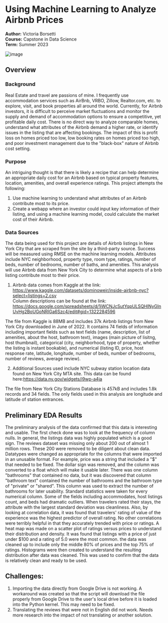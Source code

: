 # Using Machine Learning to Analyze Airbnb Prices

**Author:** Victoria Borsetti \
**Course:** Capstone in Data Science \
**Term:** Summer 2023

![image](https://github.com/vicotriangle/victoria_data606/assets/135077759/acff7126-38cb-4d52-b7af-68f4a96e62e7)

## Overview

### Background
Real Estate and travel are passions of mine. I frequently use accommodation services such as AirBnb, VRBO, Zillow, Realtor.com, etc. to explore, visit, and book properties all around the world. Currently, for Airbnb investors, it is difficult to perceive market fluctuations and monitor the supply and demand of accommodation options to ensure a competitive, yet profitable daily cost. There is no direct way to analyze comparable homes, understand what attributes of the Airbnb demand a higher rate, or identify issues in the listing that are affecting bookings. The impact of this is profit loss on homes priced too low, low booking rates on homes priced too high, and poor investment management due to the "black-box" nature of Airbnb cost setting.

### Purpose
An intriguing thought is that there is likely a recipe that can help determine an appropriate daily cost for an Airbnb based on typical property features, location, amenities, and overall experience ratings. This project attempts the following:
1. Use machine learning to understand what attributes of an Airbnb contribute most to its price.
2. Create a webapp where an investor could input key information of their listing, and using a machine learning model, could calculate the market cost of their Airbnb.

### Data Sources
The data being used for this project are details of Airbnb listings in New York City that are scraped from the site by a third-party source. Success will be measured using RMSE on the machine learning models. Attributes include NYC neighborhood, property type, room type, ratings, number of beds, number of bedrooms, number of baths, and amenities.
This analysis will use Airbnb data from New York City to determine what aspects of a bnb listing contribute most to their price.

1. Airbnb data comes from Kaggle at the link: https://www.kaggle.com/datasets/dominoweir/inside-airbnb-nyc?select=listings+2.csv  
Column descriptions can be found at the link: https://docs.google.com/spreadsheets/d/1iWCNJcSutYqpULSQHlNyGInUvHg2BoUGoNRIGa6Szc4/edit#gid=1322284596

The file from Kaggle is 88MB and includes 37k Airbnb listings from New York City downloaded in June of 2022. It contains 74 fields of information including important fields such as text fields (name, description, list of amenities, about the host, bathroom text), images (main picture of lisitng, host thumbnail), categorical (city, neighborhood, type of property, whether the listing is instant bookable), and numerical (listing ID, price, host response rate, latitude, longitude, number of beds, number of bedrooms, number of reviews, average review).

2. Additional Sources used include NYC subway station location data found on New York City MTA site. This data can be found here:https://data.ny.gov/widgets/i9wp-a4ja

The file from New York City Stations Database is 457kB and includes 1.8k records and 34 fields. The only fields used in this analysis are longitude and latitude of station entrances.





## Preliminary EDA Results
The preliminary analysis of the data confirmed that this data is interesting and usable. The first check done was to look at the frequency of column nulls. In general, the listings data was highly populated which is a good sign. The reviews dataset was missing only about 200 out of almost 1 million rows. These 200 were removed to be diligent about clean data. Datatypes were changed as appropriate for the columns that were imported in an unusable format. For example, price was a string that included a "$" that needed to be fixed. The dollar sign was removed, and the column was converted to a float which will make it usable later. There was one column "bathrooms" that contained no data, but it was discovered that column "bathroom text" contained the number of bathrooms and the bathroom type of "private" or "shared". This column was used to extract the number of bathrooms for later usability.
Standard statistics were taken for every numerical column. Some of the fields including accommodates, host listings count, and beds had dramatic outliers. When travelers rated their stays, the attribute with the largest standard deviation was cleanliness. Also, by looking at correlation data, it was found that travelers' rating of value of the experience was the highest predictor of overall rating. No other correlations were terribly helpful in that they accurately trended with price or ratings.
A heat map was made on a scatter plot of ratings versus prices to understand their distribution and density. It was found that listings with a price of just under $100 and a rating of 5.0 were the most common. the data was cleaned up to include only the middle 80% of prices and the top 75% of ratings.
Histograms were then created to understand the resulting distribution after data was cleaned. This was used to confirm that the data is relatively clean and ready to be used.


## Challenges:
1. Importing the data directly from Google Drive is not working. A workaround was created so that the script will download the file properly from Google Drive to the user's local drive before it is loaded into the Python kernel. This may need to be fixed.
2. Translating the reviews that were not in English did not work. Needs more research into the impact of not translating or another solution.
